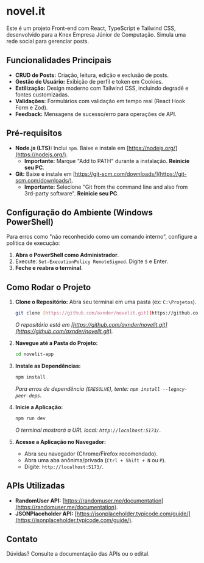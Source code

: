 # novel.it

Este é um projeto Front-end com React, TypeScript e Tailwind CSS, desenvolvido para a Knex Empresa Júnior de Computação. Simula uma rede social para gerenciar posts.

## Funcionalidades Principais

* **CRUD de Posts:** Criação, leitura, edição e exclusão de posts.
* **Gestão de Usuário:** Exibição de perfil e token em Cookies.
* **Estilização:** Design moderno com Tailwind CSS, incluindo degradê e fontes customizadas.
* **Validações:** Formulários com validação em tempo real (React Hook Form e Zod).
* **Feedback:** Mensagens de sucesso/erro para operações de API.

## Pré-requisitos

* **Node.js (LTS):** Inclui `npm`. Baixe e instale em [https://nodejs.org/](https://nodejs.org/).
    * **Importante:** Marque "Add to PATH" durante a instalação. **Reinicie seu PC**.
* **Git:** Baixe e instale em [https://git-scm.com/downloads/](https://git-scm.com/downloads/).
    * **Importante:** Selecione "Git from the command line and also from 3rd-party software". **Reinicie seu PC**.

## Configuração do Ambiente (Windows PowerShell)

Para erros como "não reconhecido como um comando interno", configure a política de execução:

1.  **Abra o PowerShell como Administrador**.
2.  Execute: `Set-ExecutionPolicy RemoteSigned`. Digite `S` e Enter.
3.  **Feche e reabra o terminal**.

## Como Rodar o Projeto

1.  **Clone o Repositório:**
    Abra seu terminal em uma pasta (ex: `C:\Projetos`).
    ```bash
    git clone [https://github.com/axnder/novelit.git](https://github.com/axnder/novelit.git)
    ```
    *O repositório está em [https://github.com/axnder/novelit.git](https://github.com/axnder/novelit.git).*

2.  **Navegue até a Pasta do Projeto:**
    ```bash
    cd novelit-app
    ```

3.  **Instale as Dependências:**
    ```bash
    npm install
    ```
    *Para erros de dependência (`ERESOLVE`), tente: `npm install --legacy-peer-deps`*.

4.  **Inicie a Aplicação:**
    ```bash
    npm run dev
    ```
    *O terminal mostrará a URL local: `http://localhost:5173/`*.

5.  **Acesse a Aplicação no Navegador:**
    * Abra seu navegador (Chrome/Firefox recomendado).
    * Abra uma aba anônima/privada (`Ctrl + Shift + N` ou `P`).
    * Digite: `http://localhost:5173/`.
   
## APIs Utilizadas

* **RandomUser API:** [https://randomuser.me/documentation](https://randomuser.me/documentation).
* **JSONPlaceholder API:** [https://jsonplaceholder.typicode.com/guide/](https://jsonplaceholder.typicode.com/guide/).

## Contato

Dúvidas? Consulte a documentação das APIs ou o edital.

